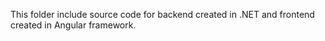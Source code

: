 This folder include source code for backend created in .NET and frontend created in Angular framework.